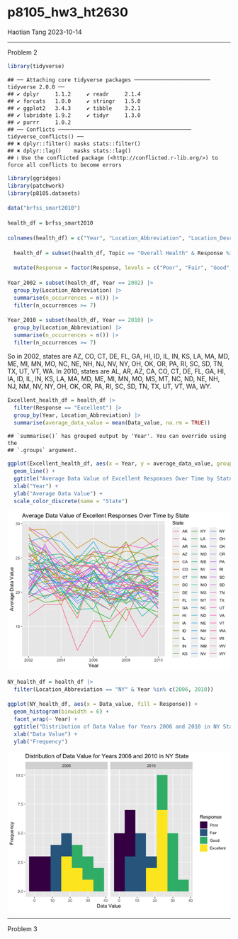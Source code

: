 p8105_hw3_ht2630
================
Haotian Tang
2023-10-14

------------------------------------------------------------------------

Problem 2

``` r
library(tidyverse)
```

    ## ── Attaching core tidyverse packages ──────────────────────── tidyverse 2.0.0 ──
    ## ✔ dplyr     1.1.2     ✔ readr     2.1.4
    ## ✔ forcats   1.0.0     ✔ stringr   1.5.0
    ## ✔ ggplot2   3.4.3     ✔ tibble    3.2.1
    ## ✔ lubridate 1.9.2     ✔ tidyr     1.3.0
    ## ✔ purrr     1.0.2     
    ## ── Conflicts ────────────────────────────────────────── tidyverse_conflicts() ──
    ## ✖ dplyr::filter() masks stats::filter()
    ## ✖ dplyr::lag()    masks stats::lag()
    ## ℹ Use the conflicted package (<http://conflicted.r-lib.org/>) to force all conflicts to become errors

``` r
library(ggridges)
library(patchwork)
library(p8105.datasets)

data("brfss_smart2010") 

health_df = brfss_smart2010

colnames(health_df) = c("Year", "Location_Abbreviation", "Location_Description", "Class", "Topic", "Health_Question", "Response", "Sample_Size", "Data_value", "Confidence_Limit_Low", "Confidence_Limit_High", "Display_Order", "Data_Value_Unit", "Data_Value_Type", "Data_Value_Footnote_Symbol", "Data_Value_Footnote", "Data_Source", "Class_ID", "Topic_ID", "Location_ID", "Question_ID", "RESP_ID", "Geographic_Location") 
  
  health_df = subset(health_df, Topic == "Overall Health" & Response %in% c("Excellent", "Very Good", "Good", "Fair", "Poor")) |> 

  mutate(Response = factor(Response, levels = c("Poor", "Fair", "Good", "Very Good", "Excellent"), ordered = TRUE))
  
Year_2002 = subset(health_df, Year == 2002) |> 
  group_by(Location_Abbreviation) |> 
  summarise(n_occurrences = n()) |> 
  filter(n_occurrences >= 7)
 
Year_2010 = subset(health_df, Year == 2010) |> 
  group_by(Location_Abbreviation) |> 
  summarise(n_occurrences = n()) |> 
  filter(n_occurrences >= 7)
```

So in 2002, states are AZ, CO, CT, DE, FL, GA, HI, ID, IL, IN, KS, LA,
MA, MD, ME, MI, MN, MO, NC, NE, NH, NJ, NV, NY, OH, OK, OR, PA, RI, SC,
SD, TN, TX, UT, VT, WA. In 2010, states are AL, AR, AZ, CA, CO, CT, DE,
FL, GA, HI, IA, ID, IL, IN, KS, LA, MA, MD, ME, MI, MN, MO, MS, MT, NC,
ND, NE, NH, NJ, NM, NV, NY, OH, OK, OR, PA, RI, SC, SD, TN, TX, UT, VT,
WA, WY.

``` r
Excellent_health_df = health_df |> 
  filter(Response == "Excellent") |> 
  group_by(Year, Location_Abbreviation) |>
  summarise(average_data_value = mean(Data_value, na.rm = TRUE))
```

    ## `summarise()` has grouped output by 'Year'. You can override using the
    ## `.groups` argument.

``` r
ggplot(Excellent_health_df, aes(x = Year, y = average_data_value, group = Location_Abbreviation, color = Location_Abbreviation)) +
  geom_line() +
  ggtitle("Average Data Value of Excellent Responses Over Time by State") +
  xlab("Year") +
  ylab("Average Data Value") +
  scale_color_discrete(name = "State")
```

![](p8105_hw3_ht2630_files/figure-gfm/unnamed-chunk-2-1.png)<!-- -->

``` r
NY_health_df = health_df |> 
  filter(Location_Abbreviation == "NY" & Year %in% c(2006, 2010))

ggplot(NY_health_df, aes(x = Data_value, fill = Response)) +
  geom_histogram(binwidth = 6) +
  facet_wrap(~ Year) +
  ggtitle("Distribution of Data Value for Years 2006 and 2010 in NY State") +
  xlab("Data Value") +
  ylab("Frequency")
```

![](p8105_hw3_ht2630_files/figure-gfm/unnamed-chunk-3-1.png)<!-- -->

------------------------------------------------------------------------

Problem 3

